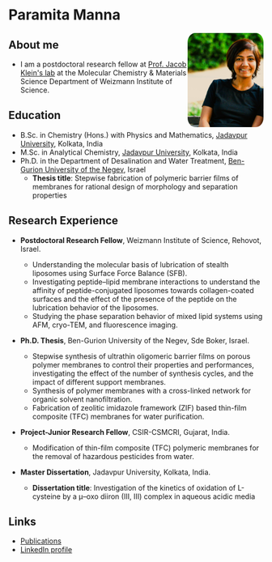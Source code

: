 # Paramita Manna                 
<img src="me.JPG" align="right" width="150px" style="border-radius:10%;">


## About me
* I am a postdoctoral research fellow at [Prof. Jacob Klein's lab](https://www.weizmann.ac.il/MCMS/klein/) at the Molecular Chemistry & Materials Science Department of Weizmann Institute of Science.

## Education
* B.Sc. in Chemistry (Hons.) with Physics and Mathematics, [Jadavpur University](https://jadavpuruniversity.in/), Kolkata, India
* M.Sc. in Analytical Chemistry, [Jadavpur University](https://jadavpuruniversity.in/), Kolkata, India
* Ph.D. in the Department of Desalination and Water Treatment, [Ben-Gurion University of the Negev](https://www.bgu.ac.il/en/), Israel
  - __Thesis title__: Stepwise fabrication of polymeric barrier films of membranes for rational design of morphology and separation properties

## Research Experience
- __Postdoctoral Research Fellow__, Weizmann Institute of Science, Rehovot, Israel.
  - Understanding the molecular basis of lubrication of stealth liposomes using Surface Force Balance (SFB).
   - Investigating peptide–lipid membrane interactions to understand the affinity of peptide-conjugated liposomes towards collagen-coated surfaces and the effect of the presence of the peptide on the lubrication behavior of the liposomes.
   - Studying the phase separation behavior of mixed lipid systems using AFM, cryo-TEM, and fluorescence imaging.
  
- __Ph.D. Thesis__, Ben-Gurion University of the Negev, Sde Boker, Israel.
  - Stepwise synthesis of ultrathin oligomeric barrier films on porous polymer membranes to control their properties and performances, investigating the effect of the number of synthesis cycles, and the impact of different support membranes.
  - Synthesis of polymer membranes with a cross-linked network for organic solvent nanofiltration.
  - Fabrication of zeolitic imidazole framework (ZIF) based thin-film composite (TFC) membranes for water purification.
- __Project-Junior Research Fellow__, CSIR-CSMCRI, Gujarat, India.
  - Modification of thin-film composite (TFC) polymeric membranes for the removal of hazardous pesticides from water.
- __Master Dissertation__, Jadavpur University, Kolkata, India.
  -  __Dissertation title__: Investigation of the kinetics of oxidation of L-cysteine by a μ–oxo diiron (III, III) complex in aqueous acidic media

## Links
* [Publications](https://scholar.google.com/citations?user=Mv7IT3AAAAAJ&hl=en)
* [LinkedIn profile](linkedin.com/in/paramita-manna-0a88984b)

